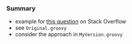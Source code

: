 
### Summary 

* example for [this question](https://stackoverflow.com/questions/64513008) on Stack Overflow
* see `Original.groovy` 
* consider the approach in `MyVersion.groovy`
